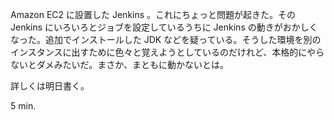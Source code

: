 Amazon EC2 に設置した Jenkins 。これにちょっと問題が起きた。その Jenkins にいろいろとジョブを設定しているうちに Jenkins の動きがおかしくなった。追加でインストールした JDK などを疑っている。そうした環境を別のインスタンスに出すために色々と覚えようとしているのだけれど、本格的にやらないとダメみたいだ。まさか、まともに動かないとは。

詳しくは明日書く。

5 min.
